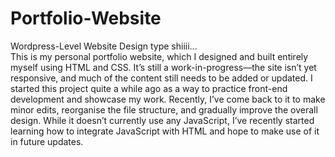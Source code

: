 # Portfolio-Website
Wordpress-Level Website Design type shiiii...
<br>
This is my personal portfolio website, which I designed and built entirely myself using HTML and CSS. It’s still a work-in-progress—the site isn’t yet responsive, and much of the content still needs to be added or updated. I started this project quite a while ago as a way to practice front-end development and showcase my work. Recently, I’ve come back to it to make minor edits, reorganise the file structure, and gradually improve the overall design. While it doesn’t currently use any JavaScript, I’ve recently started learning how to integrate JavaScript with HTML and hope to make use of it in future updates.
